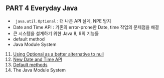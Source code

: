 ## PART 4 Everyday Java

- ` java.util.Optional` : 더 나은 API 설계, NPE 방지
- Date and Time API : 기존의 error-prone한 Date, time 작업의 문제점을 해결
- 큰 시스템을 설계하기 위한 Java 8, 9의 기능들
- default method
- Java Module System


11. [Using Optional as a better alternative to null](11_using_optional_as_a_better_alternative_to_null/README.md)
12. [New Date and Time API](12_new_date_and_time_api/README.md)
13. [Default methods](13_default_methods/README.md)
14. The Java Module System
